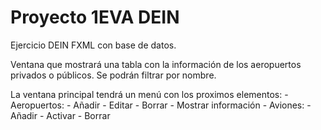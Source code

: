 # Proyecto 1EVA DEIN 
Ejercicio DEIN FXML con base de datos.

Ventana que mostrará una tabla con la información de los aeropuertos privados o públicos.
Se podrán filtrar por nombre.

La ventana principal tendrá un menú con los proximos elementos:
    - Aeropuertos:
        - Añadir
        - Editar
        - Borrar
        - Mostrar información
    - Aviones:
        - Añadir
        - Activar
        - Borrar

